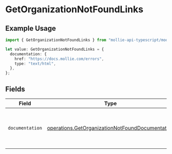 # GetOrganizationNotFoundLinks

## Example Usage

```typescript
import { GetOrganizationNotFoundLinks } from "mollie-api-typescript/models/operations";

let value: GetOrganizationNotFoundLinks = {
  documentation: {
    href: "https://docs.mollie.com/errors",
    type: "text/html",
  },
};
```

## Fields

| Field                                                                                                              | Type                                                                                                               | Required                                                                                                           | Description                                                                                                        |
| ------------------------------------------------------------------------------------------------------------------ | ------------------------------------------------------------------------------------------------------------------ | ------------------------------------------------------------------------------------------------------------------ | ------------------------------------------------------------------------------------------------------------------ |
| `documentation`                                                                                                    | [operations.GetOrganizationNotFoundDocumentation](../../models/operations/getorganizationnotfounddocumentation.md) | :heavy_check_mark:                                                                                                 | The URL to the generic Mollie API error handling guide.                                                            |